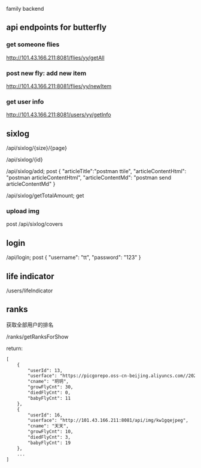 family backend

## api endpoints for butterfly 

### get someone flies

http://101.43.166.211:8081/flies/yy/getAll

### post new fly: add new item

http://101.43.166.211:8081/flies/yy/newItem

### get user info

http://101.43.166.211:8081/users/yy/getInfo


## sixlog

/api/sixlog/{size}/{page}

/api/sixlog/{id}

/api/sixlog/add; post 
{
	"articleTitle":"postman ttile",
	"articleContentHtml": "postman articleContentHtml",
	"articleContentMd": "postman send articleContentMd"
}

/api/sixlog/getTotalAmount; get

### upload img

post /api/sixlog/covers

## login

/api/login; post
{
    "username": "tt",
    "password": "123"
}

## life indicator

/users/lifeIndicator

## ranks

获取全部用户的排名

/ranks/getRanksForShow

return:

```txt
[
    {
        "userId": 13,
        "userface": "https://picgorepo.oss-cn-beijing.aliyuncs.com//2022-11-23-13-28-38README.png",
        "cname": "玥玥",
        "growFlyCnt": 30,
        "diedFlyCnt": 0,
        "babyFlyCnt": 11
    },
    {
        "userId": 16,
        "userface": "http://101.43.166.211:8081/api/img/kw1gqejpeg",
        "cname": "天天",
        "growFlyCnt": 10,
        "diedFlyCnt": 3,
        "babyFlyCnt": 19
    },
    ...
]
```